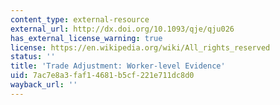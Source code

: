 ```yaml
---
content_type: external-resource
external_url: http://dx.doi.org/10.1093/qje/qju026
has_external_license_warning: true
license: https://en.wikipedia.org/wiki/All_rights_reserved
status: ''
title: 'Trade Adjustment: Worker-level Evidence'
uid: 7ac7e8a3-faf1-4681-b5cf-221e711dc8d0
wayback_url: ''
---
```

